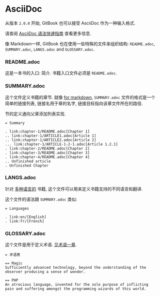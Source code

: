# AsciiDoc

从版本 `2.0.0` 开始, GitBook 也可以接受 AsciiDoc 作为一种输入格式.

请查阅 [AsciiDoc 语法快速指南](http://asciidoctor.org/docs/asciidoc-syntax-quick-reference/) 查看更多信息.

像 Markdown一样, GitBook 也在使用一些特殊的文件来组织结构: `README.adoc`, `SUMMARY.adoc`, `LANGS.adoc` and `GLOSSARY.adoc`.

### README.adoc

这是一本书的入口: 简介. 书籍入口文件必须是 `README.adoc`.

### SUMMARY.adoc

这个文件定义书籍的章节. 就像 [for markdown](./chapters.md), `SUMMARY.adoc` 文件的格式是一个简单的链接列表, 链接名用于章的名字, 链接目标指向该章文件所在的路径.

节的定义通向父章添加列表实现.

```
= Summary

. link:chapter-1/README.adoc[Chapter 1]
.. link:chapter-1/ARTICLE1.adoc[Article 1]
.. link:chapter-1/ARTICLE2.adoc[Article 2]
... link:chapter-1/ARTICLE-1-2-1.adoc[Article 1.2.1]
. link:chapter-2/README.adoc[Chapter 2]
. link:chapter-3/README.adoc[Chapter 3]
. link:chapter-4/README.adoc[Chapter 4]
.. Unfinished article
. Unfinished Chapter
```

### LANGS.adoc

针对 [多种语言的](./languages.md) 书籍, 这个文件可以用来定义书籍支持的不同语言和翻译.

这个文件的语法跟 `SUMMARY.adoc` 类似:

```
= Languages

. link:en/[English]
. link:fr/[French]
```

### GLOSSARY.adoc

这个文件是用于定义术语. [见术语一章](./glossary.md).

```
= 术语表

== Magic
Sufficiently advanced technology, beyond the understanding of the observer producing a sense of wonder.

== PHP
An atrocious language, invented for the sole purpose of inflicting pain and suffering amongst the programming wizards of this world.
```



